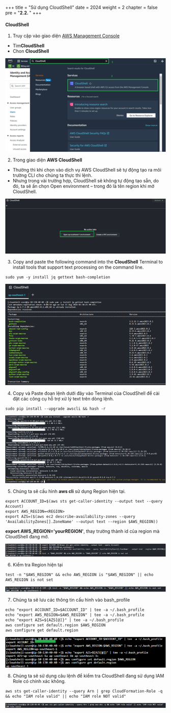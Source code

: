 +++
title = "Sử dụng CloudShell"
date = 2024
weight = 2
chapter = false
pre = "<b>2.2. </b>"
+++

#### CloudShell
1. Truy cập vào giao diện [AWS Management Console](https://console.aws.amazon.com/console/) 

- Tìm**CloudShell**
- Chon **CloudShell**

![00001-Create-Workspace](/images/2-Preparation-steps/2-Create-Workspace/00001-Create-Workspace.png?width=90pc)

2. Trong giao diện **AWS CloudShell**

- Thường thì khi chọn vào dịch vụ AWS CloudShell sẽ tự động tạo ra môi trường CLI cho chúng ta thực thi lệnh.
- Nhưng trong vài trường hợp, CloudShell sẽ không tự động tạo sẵn, do đó, ta sẽ ấn chọn Open environment – trong đó là tên region khi mở CloudShell.

![00002-Create-Workspace](/images/2-Preparation-steps/2-Create-Workspace/00002-Create-Workspace.png?width=90pc)

3. Copy and paste the following command into the **CloudShell** Terminal to install tools that support text processing on the command line.

```
sudo yum -y install jq gettext bash-completion
```

![00003-Create-Workspace](/images/2-Preparation-steps/2-Create-Workspace/00003-Create-Workspace.png?width=90pc)

4. Copy và Paste đoạn lệnh dưới đây vào Terminal của CloudShell để cài đặt các công cụ hỗ trợ xử lý text trên dòng lệnh.

```
sudo pip install --upgrade awscli && hash -r
```
![00004-Create-Workspace](/images/2-Preparation-steps/2-Create-Workspace/00004-Create-Workspace.png?width=90pc)


5. Chúng ta sẽ cấu hình **aws cli** sử dụng Region hiện tại.
```
export ACCOUNT_ID=$(aws sts get-caller-identity --output text --query Account)
export AWS_REGION=<REGION>
export AZS=($(aws ec2 describe-availability-zones --query 'AvailabilityZones[].ZoneName' --output text --region $AWS_REGION))
```
**export AWS_REGION='yourREGION'**, thay trường thành id của region mà CloudShell đang mở.

![00005-Create-Workspace](/images/2-Preparation-steps/2-Create-Workspace/00005-Create-Workspace.png?width=90pc)

6. Kiểm tra Region hiện tại
```
test -n "$AWS_REGION" && echo AWS_REGION is "$AWS_REGION" || echo AWS_REGION is not set
```
![00006-Create-Workspace](/images/2-Preparation-steps/2-Create-Workspace/00006-Create-Workspace.png?width=90pc)

7. Chúng ta sẽ lưu các thông tin cấu hình vào bash_profile

```
echo "export ACCOUNT_ID=$ACCOUNT_ID" | tee -a ~/.bash_profile
echo "export AWS_REGION=$AWS_REGION" | tee -a ~/.bash_profile
echo "export AZS=${AZS[@]}" | tee -a ~/.bash_profile
aws configure set default.region $AWS_REGION
aws configure get default.region
```
![00007-Create-Workspace](/images/2-Preparation-steps/2-Create-Workspace/00007-Create-Workspace.png?width=90pc)

8. Chúng ta sẽ sử dụng câu lệnh để kiểm tra CloudShell đang sử dụng IAM Role có chính xác không.
```
aws sts get-caller-identity --query Arn | grep CloudFormation-Role -q && echo "IAM role valid" || echo "IAM role NOT valid"
```
![00008-Create-Workspace](/images/2-Preparation-steps/2-Create-Workspace/00008-Create-Workspace.png?width=90pc)